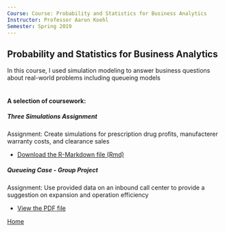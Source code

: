 ```yaml
---
Course: Course: Probability and Statistics for Business Analytics
Instructor: Professor Aaron Koehl
Semester: Spring 2019
---
```


## Probability and Statistics for Business Analytics
In this course, I used simulation modeling to answer business questions about real-world problems including queueing models
<br />
<br />
#### A selection of coursework:
##### Three Simulations Assignment
Assignment: Create simulations for prescription drug profits, manufacterer warranty costs, and clearance sales
- [Download the R-Markdown file (Rmd)](ThreeSimulationsAssignment.Rmd)

##### Queueing Case - Group Project
Assignment: Use provided data on an inbound call center to provide a suggestion on expansion and operation efficiency
- [View the PDF file](QueueingCaseFinalProject.pdf)

[Home](https://cherylngo.github.io/)
